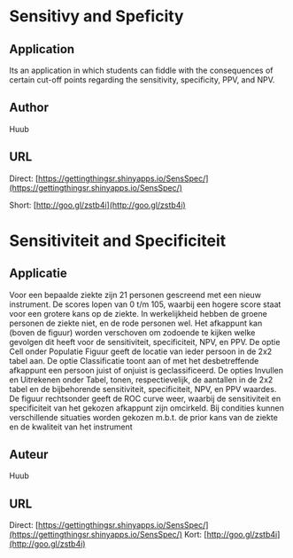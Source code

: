 Sensitivy and Speficity
=======================

Application
-----------
Its an application in which students can fiddle with the consequences of certain cut-off points regarding the sensitivity, specificity, PPV, and NPV. 

Author
------
Huub

URL
---
Direct: [https://gettingthingsr.shinyapps.io/SensSpec/](https://gettingthingsr.shinyapps.io/SensSpec/)

Short: [http://goo.gl/zstb4i](http://goo.gl/zstb4i)

Sensitiviteit and Specificiteit
===============================

Applicatie
----------
Voor een bepaalde ziekte zijn 21 personen gescreend met een nieuw instrument. De scores lopen van 0 t/m 105, waarbij een hogere score staat voor een grotere kans op de ziekte. In werkelijkheid hebben de groene personen de ziekte niet, en de rode personen wel. Het afkappunt kan (boven de figuur) worden verschoven om zodoende te kijken welke gevolgen dit heeft voor de sensitiviteit, specificiteit, NPV, en PPV. De optie Cell onder Populatie Figuur geeft de locatie van ieder persoon in de 2x2 tabel aan. De optie Classificatie toont aan of met het desbetreffende afkappunt een persoon juist of onjuist is geclassificeerd. De opties Invullen en Uitrekenen onder Tabel, tonen, respectievelijk, de aantallen in de 2x2 tabel en de bijbehorende sensitiviteit, specificiteit, NPV, en PPV waardes. De figuur rechtsonder geeft de ROC curve weer, waarbij de sensitiviteit en specificiteit van het gekozen afkappunt zijn omcirkeld. Bij condities kunnen verschillende situaties worden gekozen m.b.t. de prior kans van de ziekte en de kwaliteit van het instrument

Auteur
------
Huub

URL
---
Direct: [https://gettingthingsr.shinyapps.io/SensSpec/](https://gettingthingsr.shinyapps.io/SensSpec/)
Kort: [http://goo.gl/zstb4i](http://goo.gl/zstb4i)
